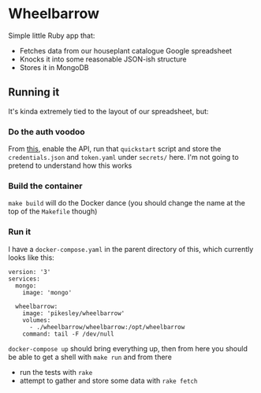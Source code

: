 # Wheelbarrow

Simple little Ruby app that:

* Fetches data from our houseplant catalogue Google spreadsheet
* Knocks it into some reasonable JSON-ish structure
* Stores it in MongoDB

## Running it

It's kinda extremely tied to the layout of our spreadsheet, but:

### Do the auth voodoo

From [this](https://developers.google.com/sheets/api/quickstart/ruby), enable the API, run that `quickstart` script and store the `credentials.json` and `token.yaml` under `secrets/` here. I'm not going to pretend to understand how this works

### Build the container

`make build` will do the Docker dance (you should change the name at the top of the `Makefile` though)

### Run it

I have a `docker-compose.yaml` in the parent directory of this, which currently looks like this:

```
version: '3'
services:
  mongo:
    image: 'mongo'

  wheelbarrow:
    image: 'pikesley/wheelbarrow'
    volumes:
      - ./wheelbarrow/wheelbarrow:/opt/wheelbarrow
    command: tail -F /dev/null
```

`docker-compose up` should bring everything up, then from here you should be able to get a shell with `make run` and from there

* run the tests with `rake`
* attempt to gather and store some data with `rake fetch`